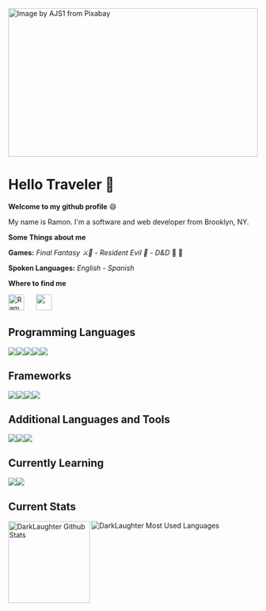<img height="300" width="100%" src="https://cdn.pixabay.com/photo/2020/07/03/11/05/forest-5366029_960_720.jpg" alt="Image by AJS1 from Pixabay">

# Hello Traveler 👋

**Welcome to my github profile** 😄 <br>

My name is Ramon. I'm a software and web developer from Brooklyn, NY. <br>

**Some Things about me**<br>

**Games:** _Final Fantasy ⚔️🐥 - Resident Evil 🧟 - D&D_ 🐲 🧙 <br>

**Spoken Languages:** _English - Spanish_ <br>

**Where to find me**

<a href="https://linkedin.com/in/ramon-echeverria/"  target="_blank" ><img height="32" width="32" src="https://simpleicons.org/icons/linkedin.svg" alt="Ramon LinkedIn" /></a> &nbsp;&nbsp;&nbsp;&nbsp;
<a href="mailto:ramon.l.echeverria@gmail.com"><img height="32" width="32" src="https://cdn.jsdelivr.net/npm/simple-icons@v3/icons/gmail.svg" /></a>
<br />

## Programming Languages <br>

<img src="https://img.shields.io/badge/javascript%20-%23323330.svg?&style=for-the-badge&logo=javascript&logoColor=%23F7DF1E"/><img src="https://img.shields.io/badge/ruby-%23CC342D.svg?&style=for-the-badge&logo=ruby&logoColor=white"/><img src="https://img.shields.io/badge/html5%20-%23E34F26.svg?&style=for-the-badge&logo=html5&logoColor=white"/><img src="https://img.shields.io/badge/css3%20-%231572B6.svg?&style=for-the-badge&logo=css3&logoColor=white"/><img src="https://img.shields.io/badge/python-%233776AB.svg?&style=for-the-badge&logo=python&logoColor=white"/>

## Frameworks <br>

<img src="https://img.shields.io/badge/react%20-%2320232a.svg?&style=for-the-badge&logo=react&logoColor=%2361DAFB"/><img src="https://img.shields.io/badge/rails%20-%23CC0000.svg?&style=for-the-badge&logo=ruby-on-rails&logoColor=white"/><img src="https://img.shields.io/badge/bootstrap%20-%23563D7C.svg?&style=for-the-badge&logo=bootstrap&logoColor=white"/><img src="https://img.shields.io/badge/flask%20-%23000.svg?&style=for-the-badge&logo=flask&logoColor=white"/>

## Additional Languages and Tools

<img src="https://img.shields.io/badge/git%20-%23F05033.svg?&style=for-the-badge&logo=git&logoColor=white"/><img src ="https://img.shields.io/badge/sqlite-%2307405e.svg?&style=for-the-badge&logo=sqlite&logoColor=white"/><img src ="https://img.shields.io/badge/postgres-%23316192.svg?&style=for-the-badge&logo=postgresql&logoColor=white"/>

## Currently Learning<br>

<img src="https://img.shields.io/badge/react_native%20-%2320232a.svg?&style=for-the-badge&logo=react&logoColor=%2361DAFB"/><img src="https://img.shields.io/badge/redux%20-%23593d88.svg?&style=for-the-badge&logo=redux&logoColor=white"/>
<br>

## Current Stats

<img align="left" height="165" src="https://github-readme-stats.darklaughter.vercel.app/api?username=darklaughter&theme=cobalt&show_icons=true" alt="DarkLaughter Github Stats"/>
<img src="https://github-readme-stats.darklaughter.vercel.app/api/top-langs/?username=darklaughter&layout=compact&theme=cobalt" alt="DarkLaughter Most Used Languages"/>
